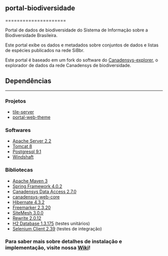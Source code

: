 ## portal-biodiversidade
=====================

Portal de dados de biodiversidade do Sistema de Informação sobre a Biodiversidade Brasileira.

Este portal exibe os dados e metadados sobre conjuntos de dados e listas de espécies publicados na rede SiBbr.

Este portal é baseado em um fork do software do [Canadensys-explorer](https://github.com/Canadensys/canadensys-explorer), o explorador de dados da rede Canadensys de biodiversidade.

## Dependências
------------

### Projetos
* [tile-server](https://github.com/sibbr/tile-server)
* [portal-web-theme](https://github.com/sibbr/canadensys-web-theme)

### Softwares
* [Apache Server 2.2](http://httpd.apache.org/)
* [Tomcat 8](http://tomcat.apache.org/)
* [Postgresql 9.1](http://www.postgresql.org/)
* [Windshaft](https://github.com/CartoDB/Windshaft)

### Bibliotecas
* [Apache Maven 3](http://maven.apache.org/)
* [Spring Framework 4.0.2](http://www.springsource.org/spring-framework)
* [Canadensys Data Access 2.7.0](https://github.com/Canadensys/canadensys-data-access)
* [canadensys-web-core](https://github.com/Canadensys/canadensys-web-core)
* [Hibernate 4.3.2](http://www.hibernate.org/)
* [Freemarker 2.3.20](http://freemarker.sourceforge.net/)
* [SiteMesh 3.0.0](https://github.com/sitemesh/sitemesh2/)
* [Rewrite 2.0.12](https://github.com/ocpsoft/rewrite)
* [H2 Database 1.3.175](http://www.h2database.com) (testes unitários)
* [Selenium Client 2.39](http://docs.seleniumhq.org/download/) (testes de integração)

### Para saber mais sobre detalhes de instalação e implementação, visite nossa [Wiki](https://github.com/sibbr/portal-biodiversidade/wiki)!
